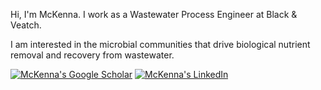 Hi, I'm McKenna. I work as a Wastewater Process Engineer at Black & Veatch. 

I am interested in the microbial communities that drive biological nutrient removal and recovery from wastewater. 

[![McKenna's Google Scholar](https://img.shields.io/static/v1?label=&message=%20Google%20Scholar&color=192f31)](https://scholar.google.com/citations?hl=en&user=EhlVzpUAAAAJ&view_op=list_works&sortby=pubdate)
[![McKenna's LinkedIn](https://img.shields.io/static/v1?label=&message=Linkedin&color=589acf)](https://www.linkedin.com/in/mckenna-farmer/)
